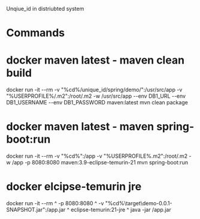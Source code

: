 Unqiue_id in distriubted system



# Commands
# docker maven latest - maven clean build
docker run -it --rm -v "%cd%/unique_id/spring/demo/":/usr/src/app -v "%USERPROFILE%/.m2":/root/.m2 -w /usr/src/app --env DB1_URL --env DB1_USERNAME --env DB1_PASSWORD maven:latest mvn clean package

# docker maven latest - maven spring-boot:run
docker run -it --rm -v "%cd%":/app -v "%USERPROFILE%\.m2":/root/.m2 -w /app -p 8080:8080 maven:3.9-eclipse-temurin-21 mvn spring-boot:run

# docker elcipse-temurin jre
docker run -it --rm ^
  -p 8080:8080 ^
  -v "%cd%\target\demo-0.0.1-SNAPSHOT.jar":/app.jar ^
  eclipse-temurin:21-jre ^
  java -jar /app.jar